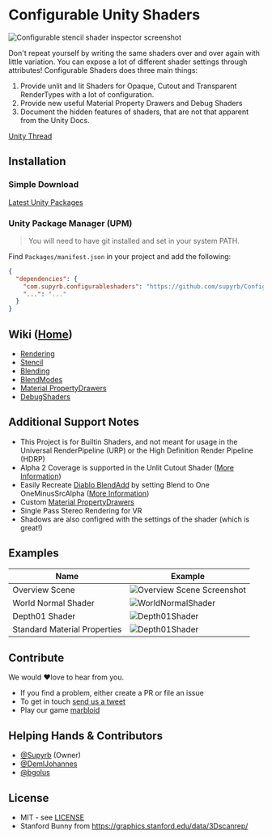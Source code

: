 # Configurable Unity Shaders

![Configurable stencil shader inspector screenshot](../../wiki/images/cutoutExample.gif)

Don't repeat yourself by writing the same shaders over and over again with little variation. You can expose a lot of different shader settings through attributes!
Configurable Shaders does three main things:

1. Provide unlit and lit Shaders for Opaque, Cutout and Transparent RenderTypes with a lot of configuration.
2. Provide new useful Material Property Drawers and Debug Shaders
3. Document the hidden features of shaders, that are not that apparent from the Unity Docs.

[Unity Thread](https://forum.unity.com/threads/painless-stencil-shader-with-enums.518966)

## Installation

### Simple Download
[Latest Unity Packages](../../releases/latest)

### Unity Package Manager (UPM)

> You will need to have git installed and set in your system PATH.

Find `Packages/manifest.json` in your project and add the following:
```json
{
  "dependencies": {
    "com.supyrb.configurableshaders": "https://github.com/supyrb/ConfigurableShaders.git#0.6.2",
    "...": "..."
  }
}
```


## Wiki ([Home](../../wiki))
* [Rendering](../../wiki/Rendering)
* [Stencil](../../wiki/Stencil)
* [Blending](../../wiki/Blending)
* [BlendModes](../../wiki/BlendModes)
* [Material PropertyDrawers](../../wiki/PropertyDrawers)
* [DebugShaders](../../wiki/DebugShaders)

## Additional Support Notes

* This Project is for Builtin Shaders, and not meant for usage in the Universal RenderPipeline (URP) or the High Definition Render Pipeline (HDRP)
* Alpha 2 Coverage is supported in the Unlit Cutout Shader ([More Information](https://github.com/supyrb/ConfigurableShaders/issues/9))
* Easily Recreate [Diablo BlendAdd](https://www.youtube.com/watch?v=YPy2hytwDLM&feature=youtu.be&t=1217) by setting Blend to One OneMinusSrcAlpha ([More Information](https://github.com/supyrb/ConfigurableShaders/wiki/BlendModes))
* Custom [Material PropertyDrawers](../../wiki/PropertyDrawers)
* Single Pass Stereo Rendering for VR
* Shadows are also configred with the settings of the shader (which is great!)

## Examples

Name | Example
--- | ---
Overview Scene | ![Overview Scene Screenshot](https://repository-images.githubusercontent.com/122844243/ea508d80-ee9b-11e9-8c62-e88efcc1d60f)
World Normal Shader | ![WorldNormalShader](../../wiki/images/DebugShaders/WorldNormalDemo.gif)
Depth01 Shader | ![Depth01Shader](../../wiki/images/DebugShaders/Depth01Demo.gif)
Standard Material Properties | ![Depth01Shader](../../wiki/images/ConfigurableStandardMaterial.png)

## Contribute
We would ❤love to hear from you.
* If you find a problem, either create a PR or file an issue
* To get in touch [send us a tweet]((https://twitter.com/supyrb))
* Play our game [marbloid](https://itunes.apple.com/us/app/marbloid/id1207773612)


## Helping Hands & Contributors
* [@Supyrb](https://twitter.com/supyrb) (Owner)
* [@DemlJohannes](https://twitter.com/DemlJohannes)
* [@bgolus](https://twitter.com/bgolus)

## License
* MIT - see [LICENSE](./LICENSE.md)
* Stanford Bunny from https://graphics.stanford.edu/data/3Dscanrep/
